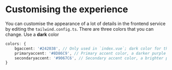 # Customising the experience

You can customise the appearance of a lot of details in the frontend service by editing the `tailwind.config.ts`. There are three colors that you can change. Use a **dark** color
        
```ts
colors: {
    bgaccent: '#242038', // Only used in `index.vue`; dark color for the feature grid
    primaryaccent: '#8D86C9', // Primary accent color, a darker purple
    secondaryaccent: '#9067C6', // Secondary accent color, a brighter purple
}
```